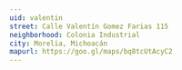 ```yaml
---
uid: valentin
street: Calle Valentín Gomez Farias 115
neighborhood: Colonia Industrial
city: Morelia, Michoacán
mapurl: https://goo.gl/maps/bq8tcUtAcyC2
---
```


